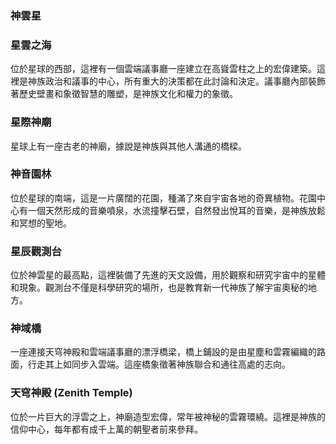 ### 神雲星
### 星雲之海
位於星球的西部，這裡有一個雲端議事廳一座建立在高聳雲柱之上的宏偉建築。這裡是神族政治和議事的中心，所有重大的決策都在此討論和決定。議事廳內部裝飾著歷史壁畫和象徵智慧的雕塑，是神族文化和權力的象徵。

### 星際神廟
星球上有一座古老的神廟，據說是神族與其他人溝通的橋樑。

### 神音園林
位於星球的南端，這是一片廣闊的花園，種滿了來自宇宙各地的奇異植物。花園中心有一個天然形成的音樂噴泉，水流撞擊石壁，自然發出悅耳的音樂，是神族放鬆和冥想的聖地。

### 星辰觀測台
位於神雲星的最高點，這裡裝備了先進的天文設備，用於觀察和研究宇宙中的星體和現象。觀測台不僅是科學研究的場所，也是教育新一代神族了解宇宙奧秘的地方。

### 神域橋
一座連接天穹神殿和雲端議事廳的漂浮橋梁，橋上鋪設的是由星塵和雲霧編織的路面，行走其上如同步入雲端。這座橋象徵著神族聯合和通往高處的志向。

### 天穹神殿 (Zenith Temple)
位於一片巨大的浮雲之上，神廟造型宏偉，常年被神秘的雲霧環繞。這裡是神族的信仰中心，每年都有成千上萬的朝聖者前來參拜。
